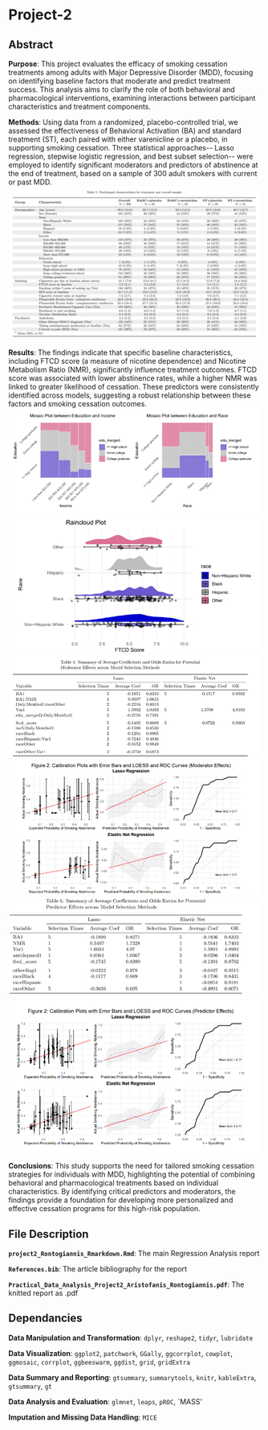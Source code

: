 # Project-2

## Abstract

**Purpose**: This project evaluates the efficacy of smoking cessation treatments among adults with Major Depressive Disorder (MDD), focusing on identifying baseline factors that moderate and predict treatment success. This analysis aims to clarify the role of both behavioral and pharmacological interventions, examining interactions between participant characteristics and treatment components.

**Methods**: Using data from a randomized, placebo-controlled trial, we assessed the effectiveness of Behavioral Activation (BA) and standard treatment (ST), each paired with either varenicline or a placebo, in supporting smoking cessation. Three statistical approaches-- Lasso regression, stepwise logistic regression, and best subset selection-- were employed to identify significant moderators and predictors of abstinence at the end of treatment, based on a sample of 300 adult smokers with current or past MDD.![](main_figures/table1.png)

**Results**: The findings indicate that specific baseline characteristics, including FTCD score (a measure of nicotine dependence) and Nicotine Metabolism Ratio (NMR), significantly influence treatment outcomes. FTCD score was associated with lower abstinence rates, while a higher NMR was linked to greater likelihood of cessation. These predictors were consistently identified across models, suggesting a robust relationship between these factors and smoking cessation outcomes.![](main_figures/fig1.png)![](main_figures/fig2.png)![](main_figures/table2.png)![](main_figures/fig3.png)![](main_figures/table3.png)![](main_figures/fig4.png)

**Conclusions**: This study supports the need for tailored smoking cessation strategies for individuals with MDD, highlighting the potential of combining behavioral and pharmacological treatments based on individual characteristics. By identifying critical predictors and moderators, the findings provide a foundation for developing more personalized and effective cessation programs for this high-risk population.

## File Description

**`project2_Rontogiannis_Rmarkdown.Rmd`**: The main Regression Analysis report

**`References.bib`**: The article bibliography for the report

**`Practical_Data_Analysis_Project2_Aristofanis_Rontogiannis.pdf`**: The knitted report as .pdf

## Dependancies

**Data Manipulation and Transformation**: `dplyr`, `reshape2`, `tidyr`, `lubridate`

**Data Visualization**: `ggplot2`, `patchwork`, `GGally`, `ggcorrplot`, `cowplot`, `ggmosaic`, `corrplot`, `ggbeeswarm`, `ggdist`, `grid`, `gridExtra`

**Data Summary and Reporting**: `gtsummary`, `summarytools`, `knitr`, `kableExtra`, `gtsummary`, `gt`

**Data Analysis and Evaluation**: `glmnet`, `leaps`, `pROC`, `MASS'

**Imputation and Missing Data Handling**: `MICE`


